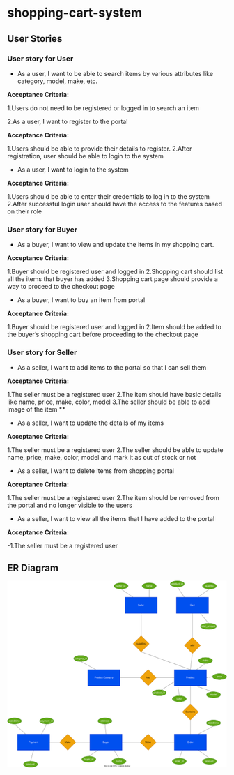# shopping-cart-system

## User Stories

### User story for User

- As a user, I want to be able to search items by various attributes like category, model, make, etc. 

**Acceptance Criteria:**

1.Users do not need to be registered or logged in to search an item

2.As a user, I want to register to the portal

**Acceptance Criteria:**

1.Users should be able to provide their details to register.
2.After registration, user should be able to login to the system

- As a user, I want to login to the system

**Acceptance Criteria:**

1.Users should be able to enter their credentials to log in to the system
2.After successful login user should have the access to the features based on their role

### User story for Buyer

- As a buyer, I want to view and update the items in my shopping cart.

**Acceptance Criteria:**

1.Buyer should be registered user and logged in
2.Shopping cart should list all the items that buyer has added 
3.Shopping cart page should provide a way to proceed to the checkout page

- As a buyer, I want to buy an item from portal 

**Acceptance Criteria:**

1.Buyer should be registered user and logged in
2.Item should be added to the buyer’s shopping cart before proceeding to the checkout page

### User story for Seller

- As a seller, I want to add items to the portal so that I can sell them

**Acceptance Criteria:**

1.The seller must be a registered user
2.The item should have basic details like name, price, make, color, model
3.The seller should be able to add image of the item
**



- As a seller, I want to update the details of my items

**Acceptance Criteria:**

1.The seller must be a registered user
2.The seller should be able to update name, price, make, color, model and mark it as out of stock or not



- As a seller, I want to delete items from shopping portal

**Acceptance Criteria:**

1.The seller must be a registered user
2.The item should be removed from the portal and no longer visible to the users



- As a seller, I want to view all the items that I have added to the portal

**Acceptance Criteria:**

-1.The seller must be a registered user







## ER Diagram
![Image](ER_diagram.drawio.svg "ER")